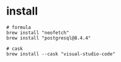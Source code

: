 # install

```shell
# formula
brew install "neofetch"
brew install "postgresql@8.4.4"

# cask
brew install --cask "visual-studio-code"
```
